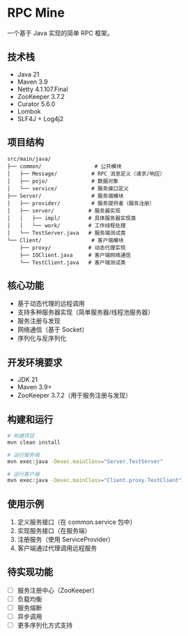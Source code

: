 # RPC Mine

一个基于 Java 实现的简单 RPC 框架。

## 技术栈

- Java 21
- Maven 3.9
- Netty 4.1.107.Final
- ZooKeeper 3.7.2
- Curator 5.6.0
- Lombok
- SLF4J + Log4j2

## 项目结构

```
src/main/java/
├── common/                 # 公共模块
│   ├── Message/           # RPC 消息定义（请求/响应）
│   ├── pojo/              # 数据对象
│   └── service/           # 服务接口定义
├── Server/                # 服务端模块
│   ├── provider/          # 服务提供者（服务注册）
│   ├── server/           # 服务器实现
│   │   ├── impl/         # 具体服务器实现类
│   │   └── work/         # 工作线程处理
│   └── TestServer.java   # 服务端测试类
└── Client/                # 客户端模块
    ├── proxy/            # 动态代理实现
    ├── IOClient.java     # 客户端网络通信
    └── TestClient.java   # 客户端测试类
```

## 核心功能

- 基于动态代理的远程调用
- 支持多种服务器实现（简单服务器/线程池服务器）
- 服务注册与发现
- 网络通信（基于 Socket）
- 序列化与反序列化

## 开发环境要求

- JDK 21
- Maven 3.9+
- ZooKeeper 3.7.2（用于服务注册与发现）

## 构建和运行

```bash
# 构建项目
mvn clean install

# 运行服务端
mvn exec:java -Dexec.mainClass="Server.TestServer"

# 运行客户端
mvn exec:java -Dexec.mainClass="Client.proxy.TestClient"
```

## 使用示例

1. 定义服务接口（在 common.service 包中）
2. 实现服务接口（在服务端）
3. 注册服务（使用 ServiceProvider）
4. 客户端通过代理调用远程服务

## 待实现功能

- [ ] 服务注册中心（ZooKeeper）
- [ ] 负载均衡
- [ ] 服务熔断
- [ ] 异步调用
- [ ] 更多序列化方式支持 
